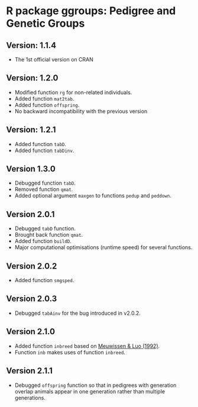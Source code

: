 # R package ggroups: Pedigree and Genetic Groups

## Version: 1.1.4

* The 1st official version on CRAN

## Version: 1.2.0

* Modified function `rg` for non-related individuals.
* Added function `mat2tab`.
* Added function `offspring`.
* No backward incompatibility with the previous version

## Version: 1.2.1

* Added function `tabD`.
* Added function `tabDinv`.

## Version 1.3.0

* Debugged function `tabD`.
* Removed function `qmat`.
* Added optional argument `maxgen` to functions `pedup` and `peddown`.

## Version 2.0.1

* Debugged `tabD` function.
* Brought back function `qmat`.
* Added function `buildD`.
* Major computational optimisations (runtime speed) for several functions.

## Version 2.0.2

* Added function `smgsped`.

## Version 2.0.3

* Debugged `tabAinv` for the bug introduced in v2.0.2.

## Version 2.1.0

* Added function `inbreed` based on [Meuwissen & Luo (1992)](https://doi.org/10.1186/1297-9686-24-4-305).
* Function `inb` makes uses of function `inbreed`.

## Version 2.1.1

* Debugged `offspring` function so that in pedigrees with generation overlap animals appear in one generation rather than multiple generations.
